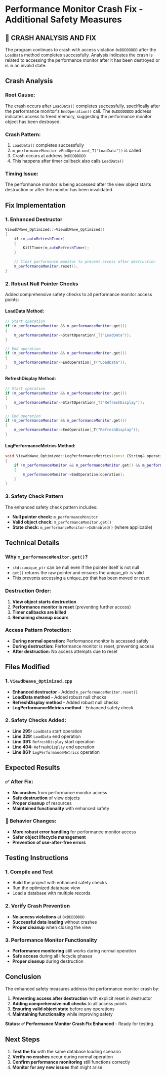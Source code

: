 # Performance Monitor Crash Fix - Additional Safety Measures

## 🚨 **CRASH ANALYSIS AND FIX**

The program continues to crash with access violation `0xDDDDDDDD` after the `LoadData` method completes successfully. Analysis indicates the crash is related to accessing the performance monitor after it has been destroyed or is in an invalid state.

## Crash Analysis

### **Root Cause:**
The crash occurs after `LoadData()` completes successfully, specifically after the performance monitor's `EndOperation()` call. The `0xDDDDDDDD` address indicates access to freed memory, suggesting the performance monitor object has been destroyed.

### **Crash Pattern:**
1. `LoadData()` completes successfully
2. `m_performanceMonitor->EndOperation(_T("LoadData"))` is called
3. Crash occurs at address `0xDDDDDDDD`
4. This happens after timer callback also calls `LoadData()`

### **Timing Issue:**
The performance monitor is being accessed after the view object starts destruction or after the monitor has been invalidated.

## Fix Implementation

### **1. Enhanced Destructor**
```cpp
ViewdbWave_Optimized::~ViewdbWave_Optimized()
{
    if (m_autoRefreshTimer)
    {
        KillTimer(m_autoRefreshTimer);
    }
    
    // Clear performance monitor to prevent access after destruction
    m_performanceMonitor.reset();
}
```

### **2. Robust Null Pointer Checks**
Added comprehensive safety checks to all performance monitor access points:

#### **LoadData Method:**
```cpp
// Start operation
if (m_performanceMonitor && m_performanceMonitor.get())
{
    m_performanceMonitor->StartOperation(_T("LoadData"));
}

// End operation
if (m_performanceMonitor && m_performanceMonitor.get())
{
    m_performanceMonitor->EndOperation(_T("LoadData"));
}
```

#### **RefreshDisplay Method:**
```cpp
// Start operation
if (m_performanceMonitor && m_performanceMonitor.get())
{
    m_performanceMonitor->StartOperation(_T("RefreshDisplay"));
}

// End operation
if (m_performanceMonitor && m_performanceMonitor.get())
{
    m_performanceMonitor->EndOperation(_T("RefreshDisplay"));
}
```

#### **LogPerformanceMetrics Method:**
```cpp
void ViewdbWave_Optimized::LogPerformanceMetrics(const CString& operation)
{
    if (m_performanceMonitor && m_performanceMonitor.get() && m_performanceMonitor->IsEnabled())
    {
        m_performanceMonitor->EndOperation(operation);
    }
}
```

### **3. Safety Check Pattern**
The enhanced safety check pattern includes:
- **Null pointer check:** `m_performanceMonitor`
- **Valid object check:** `m_performanceMonitor.get()`
- **State check:** `m_performanceMonitor->IsEnabled()` (where applicable)

## Technical Details

### **Why `m_performanceMonitor.get()`?**
- `std::unique_ptr` can be null even if the pointer itself is not null
- `get()` returns the raw pointer and ensures the unique_ptr is valid
- This prevents accessing a unique_ptr that has been moved or reset

### **Destruction Order:**
1. **View object starts destruction**
2. **Performance monitor is reset** (preventing further access)
3. **Timer callbacks are killed**
4. **Remaining cleanup occurs**

### **Access Pattern Protection:**
- **During normal operation:** Performance monitor is accessed safely
- **During destruction:** Performance monitor is reset, preventing access
- **After destruction:** No access attempts due to reset

## Files Modified

### **1. `ViewdbWave_Optimized.cpp`**
- **Enhanced destructor** - Added `m_performanceMonitor.reset()`
- **LoadData method** - Added robust null checks
- **RefreshDisplay method** - Added robust null checks
- **LogPerformanceMetrics method** - Enhanced safety check

### **2. Safety Checks Added:**
- **Line 295:** `LoadData` start operation
- **Line 329:** `LoadData` end operation
- **Line 391:** `RefreshDisplay` start operation
- **Line 404:** `RefreshDisplay` end operation
- **Line 861:** `LogPerformanceMetrics` operation

## Expected Results

### ✅ **After Fix:**
- **No crashes** from performance monitor access
- **Safe destruction** of view objects
- **Proper cleanup** of resources
- **Maintained functionality** with enhanced safety

### 🔄 **Behavior Changes:**
- **More robust error handling** for performance monitor access
- **Safer object lifecycle management**
- **Prevention of use-after-free errors**

## Testing Instructions

### **1. Compile and Test**
- Build the project with enhanced safety checks
- Run the optimized database view
- Load a database with multiple records

### **2. Verify Crash Prevention**
- **No access violations** at `0xDDDDDDDD`
- **Successful data loading** without crashes
- **Proper cleanup** when closing the view

### **3. Performance Monitor Functionality**
- **Performance monitoring** still works during normal operation
- **Safe access** during all lifecycle phases
- **Proper cleanup** during destruction

## Conclusion

The enhanced safety measures address the performance monitor crash by:

1. **Preventing access after destruction** with explicit reset in destructor
2. **Adding comprehensive null checks** to all access points
3. **Ensuring valid object state** before any operations
4. **Maintaining functionality** while improving safety

**Status: ✅ Performance Monitor Crash Fix Enhanced** - Ready for testing.

## Next Steps

1. **Test the fix** with the same database loading scenario
2. **Verify no crashes** occur during normal operation
3. **Confirm performance monitoring** still functions correctly
4. **Monitor for any new issues** that might arise
